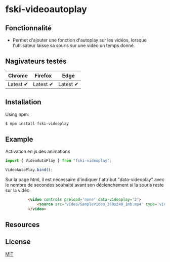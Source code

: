 # fski-videoautoplay

## Fonctionnalité

- Permet d'ajouter une fonction d'autoplay sur les vidéos, lorsque l'utilisateur laisse sa souris sur une vidéo un temps donné.

## Nagivateurs testés

Chrome | Firefox| Edge | 
--- | --- | --- | 
Latest ✔ | Latest ✔ |  Latest ✔ | 

## Installation

Using npm:

```bash
$ npm install fski-videoplay
```

## Example

Activation en js des animations
```js
import { VideoAutoPlay } from "fski-videoplay";

VideoAutoPlay.bind();
```

Sur la page html, il est nécessaire d'indiquer l'attribut "data-videoplay" avec le nombre de secondes souhaité avant son déclenchement si la souris reste sur la vidéo

```html
          <video controls preload='none' data-videoplay='2'>
              <source src='video/SampleVideo_360x240_1mb.mp4' type='video/mp4'>
          </video>
```

## Resources

## License
[MIT](LICENSE)